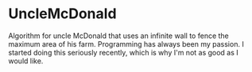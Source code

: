 # UncleMcDonald
Algorithm for uncle McDonald that uses an infinite wall to fence the maximum area of his farm.
Programming has always been my passion.
I started doing this seriously recently, which is why I'm not as good as I would like.
